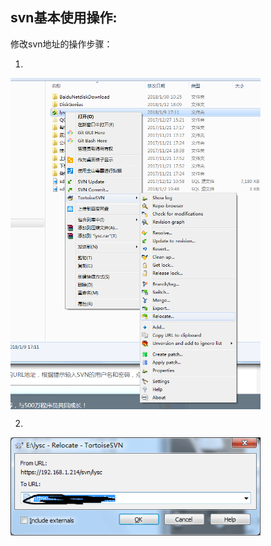 ## svn基本使用操作:

修改svn地址的操作步骤：

1.

<img src="img/svn-change-addr-1.png" width="400" alt="步骤1" align="center"/>

2.

<img src="img/svn-change-addr-2.png" width="400" alt="步骤2" align="center"/>
